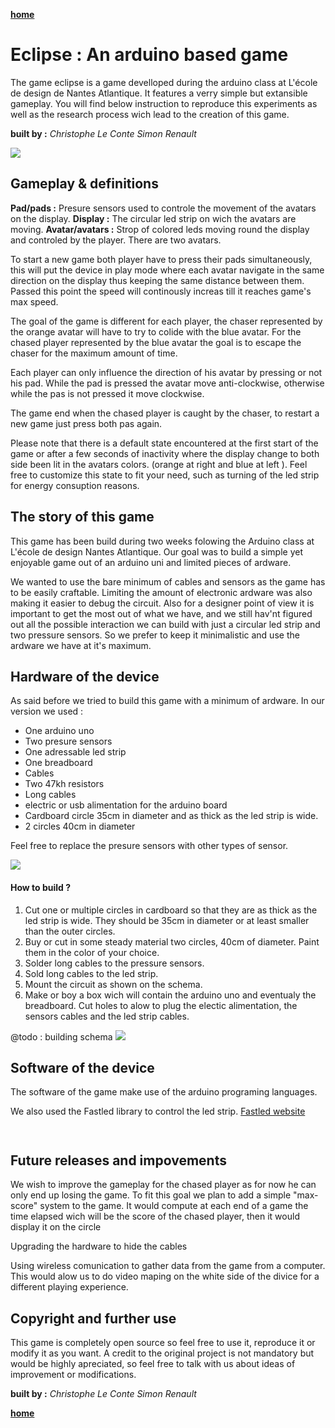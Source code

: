 [**home**](../README.MD)

# Eclipse : An arduino based game

The game eclipse is a game develloped during the arduino class at L'école de design de Nantes Atlantique.  It features a verry simple but extansible gameplay.  You will find below instruction to reproduce this experiments as well as the research process wich lead to the creation of this game.

**built by :** 
_Christophe Le Conte_
_Simon Renault_

![](images/GIF.gif)

## Gameplay & definitions

**Pad/pads :**  Presure sensors used to controle the movement of the avatars on the display.
**Display :** The circular led strip on wich the avatars are moving.
**Avatar/avatars :**  Strop of colored leds moving round the display and controled by the player. There are two avatars.

To start a new game both player have to press their pads simultaneously, this will put the device in play mode where each avatar navigate in the same direction on the display thus keeping the same distance between them. Passed this point the speed will continously increas till it reaches game's max speed.

The goal of the game is different for each player, the chaser represented by the orange avatar will have to try to colide with the blue avatar. For the chased player represented by the blue avatar the goal is to escape the chaser for the maximum amount of time.

Each player can only influence the direction of his avatar by pressing or not his pad.  While the pad is pressed the avatar move anti-clockwise, otherwise while the pas is not pressed it move clockwise.

The game end when the chased player is caught by the chaser, to restart a new game just press both pas again.

Please note that there is a default state encountered at the first start of the game or after a few seconds of inactivity where the display change to both side been lit in the avatars colors. (orange at right and blue at left ).  Feel free to customize this state to fit your need, such as turning of the led strip for energy consuption reasons.

## The story of this game

This game has been build during two weeks folowing the Arduino class at L'école de design Nantes Atlantique.  Our goal was to build a simple yet enjoyable game out of an arduino uni and limited pieces of ardware.

We wanted to use the bare minimum of cables and sensors as the game has to be easily craftable. Limiting the amount of electronic ardware was also making it easier to debug the circuit. Also for a designer point of view it is important to get the most out of what we have, and we still hav'nt figured out all the possible interaction we can build with just a circular led strip and two pressure sensors.  So we prefer to keep it minimalistic and use the ardware we have at it's maximum.

## Hardware of the device

As said before we tried to build this game with a minimum of ardware. In  our version we used :
 - One arduino uno
 - Two presure sensors
 - One adressable led strip
 - One breadboard
 - Cables
 - Two 47kh resistors
 - Long cables 
 - electric or usb alimentation for the arduino board
 - Cardboard circle 35cm in diameter and as thick as the led strip is wide.
 - 2 circles 40cm in diameter

Feel free to replace the presure sensors with other types of sensor.

![](images/circuit.png)

#### How to build ?

1) Cut one or multiple circles in cardboard so that they are as thick as the led strip is wide. They should be 35cm in diameter or at least smaller than the outer circles.
2) Buy or cut in some steady material two circles, 40cm of diameter.  Paint them in the color of your choice.
3) Solder long cables to the pressure sensors.
4) Sold long cables to the led strip.
5) Mount the circuit as shown on the schema.
6) Make or boy a box wich will contain the arduino uno and eventualy the breadboard.  Cut holes to alow to plug the electic alimentation, the sensors cables and the led strip cables.

@todo : building schema
![](images/IMG_20190129_201330.jpg)


## Software of the device

The software of the game make use of the arduino programing languages.

We also used the Fastled library to control the led strip.
[Fastled website](http://fastled.io/)

```c



```


## Future releases and impovements

We wish to improve the gameplay for the chased player as for now he can only end up losing the game.  To fit this goal we plan to add a simple "max-score" system to the game. It would compute at each end of a game the time elapsed wich will be the score of the chased player, then it would display it on the circle 
  
Upgrading the hardware to hide the cables 

Using wireless comunication to gather data from the game from a computer.  This would alow us to do video maping on the white side of the divice for a different playing experience.

## Copyright and further use
 
This game is completely open source so feel free to use it, reproduce it or modify it as you want. A credit to the original project is not mandatory but would be highly apreciated, so feel free to talk with us about ideas of improvement or modifications.

**built by :** 
_Christophe Le Conte_
_Simon Renault_


[**home**](../README.MD)
